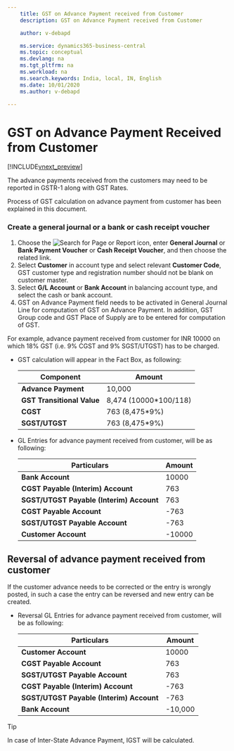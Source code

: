 ```yaml
---
    title: GST on Advance Payment received from Customer
    description: GST on Advance Payment received from Customer

    author: v-debapd

    ms.service: dynamics365-business-central
    ms.topic: conceptual
    ms.devlang: na
    ms.tgt_pltfrm: na
    ms.workload: na
    ms.search.keywords: India, local, IN, English
    ms.date: 10/01/2020
    ms.author: v-debapd

---
```


# GST on Advance Payment Received from Customer

[!INCLUDE[vnext_preview](../../includes/vnext_preview.md)]

The advance payments received from the customers may need to be reported in GSTR-1 along with GST Rates.

Process of GST calculation on advance payment from customer has been explained in this document.

### Create a general journal or a bank or cash receipt voucher

1. Choose the ![Search for Page or Report](image/search_small.png "Search for Page or Report icon") icon, enter **General Journal** or **Bank Payment Voucher** or **Cash Receipt Voucher**, and then choose the related link.
2. Select **Customer** in account type and select relevant **Customer Code**, GST customer type and registration number should not be blank on customer master.
3. Select **G/L Account** or **Bank Account** in balancing account type, and select the cash or bank account. 
4. GST on Advance Payment field needs to be activated in General Journal Line for computation of GST on Advance Payment. In addition, GST Group code and GST Place of Supply are to be entered for computation of GST.

For example, advance payment received from customer for INR 10000 on which 18% GST (i.e. 9% CGST and 9% SGST/UTGST) has to be charged.

- GST calculation will appear in the Fact Box, as following:
    
    |Component|Amount|
    |----------------------------------|---------------------------------------|  
    |**Advance Payment**|10,000|
    |**GST Transitional Value**|8,474 (10000*100/118)|
    |**CGST**|763 (8,475*9%)|  
    |**SGST/UTGST**|763 (8,475*9%)|

- GL Entries for advance payment received from customer, will be as following:

    |Particulars|Amount|
    |----------------------------------|---------------------------------------|  
    |**Bank Account**|10000|  
    |**CGST Payable (Interim) Account**|763|  
    |**SGST/UTGST Payable (Interim) Account**|763| 
    |**CGST Payable Account**|-763| 
    |**SGST/UTGST Payable Account**|-763| 
    |**Customer Account**|-10000| 

## Reversal of advance payment received from customer

If the customer advance needs to be corrected or the entry is wrongly posted, in such a case the entry can be reversed and new entry can be created.

- Reversal GL Entries for advance payment received from customer, will be as following:

    |Particulars|Amount|
    |----------------------------------|---------------------------------------|  
    |**Customer Account**|10000| 
    |**CGST Payable Account**|763| 
    |**SGST/UTGST Payable Account**|763| 
    |**CGST Payable (Interim) Account**|-763|  
    |**SGST/UTGST Payable (Interim) Account**|-763| 
    |**Bank Account**|-10,000|  
    
> [!TIP]
> In case of Inter-State Advance Payment, IGST will be calculated.






































